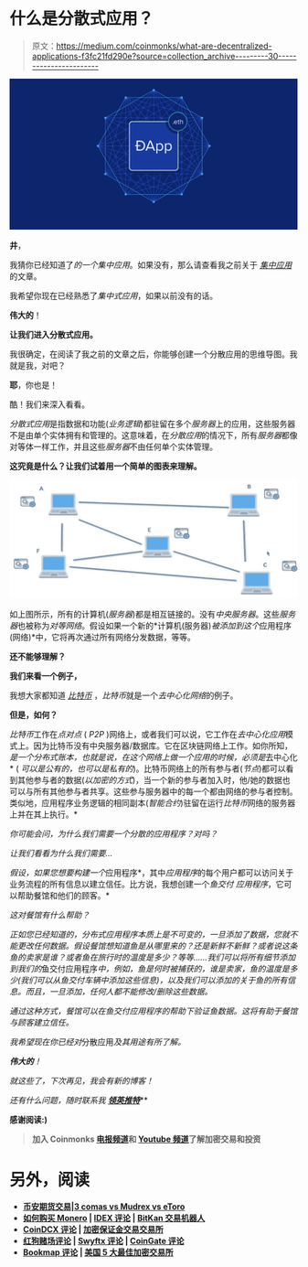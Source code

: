 # 什么是分散式应用？

> 原文：<https://medium.com/coinmonks/what-are-decentralized-applications-f3fc21fd290e?source=collection_archive---------30----------------------->

![](img/26369dea2d48081f161cb9a8943d67ce.png)

**井**，

我猜你已经知道了*的一个集中应用*。如果没有，那么请查看我之前关于 [*集中应用*](https://saroj.hashnode.dev/centralized-application) 的文章。

我希望你现在已经熟悉了*集中式应用*，如果以前没有的话。

**伟大的**！

**让我们进入分散式应用。**

我很确定，在阅读了我之前的文章之后，你能够创建一个分散应用的思维导图。我就是我，对吧？

**耶**，你也是！

酷！我们来深入看看。

*分散式应用*是指数据和功能(*业务逻辑*)都驻留在多个*服务器*上的应用，这些服务器不是由单个实体拥有和管理的。这意味着，在*分散应用*的情况下，所有*服务器*都像对等体一样工作，并且这些*服务器*不由任何单个实体管理。

**这究竟是什么？让我们试着用一个简单的图表来理解。**

![](img/4e1a5bdccbfcfe6ca0f47ecc9f5f4792.png)

如上图所示，所有的计算机(*服务器*)都是相互链接的。没有*中央服务器*。这些*服务器*也被称为*对等网络*。假设如果一个新的*计算机(服务器)*被添加到这个*应用程序(网络)*中，它将再次通过所有网络分发数据，等等。

**还不能够理解？**

**我们来看一个例子，**

我想大家都知道 [*比特币*](https://www.investopedia.com/terms/b/bitcoin.asp) ，*比特币*就是一个*去中心化网络*的例子。

**但是，如何？**

*比特币*工作在*点对点* ( *P2P* )网络上，或者我们可以说，它工作在*去中心化应用*模式上。因为比特币没有中央服务器/数据库。它在区块链网络上工作。如你所知，[](https://saroj.hashnode.dev/blockchainintro)*是一个分布式账本，也就是说，在这个网络上做一个应用的时候，必须是*去中心化* ( *可以是公有的，也可以是私有的*)。比特币网络上的所有参与者(*节点*)都可以看到其他参与者的数据(*以加密的方式*)，当一个新的参与者加入时，他/她的数据也可以与所有其他参与者共享。这些参与服务器中的每一个都由网络的参与者控制。类似地，应用程序业务逻辑的相同副本(*智能合约*)驻留在运行*比特币*网络的服务器上并在其上执行。*

*你可能会问，为什么我们需要一个分散的应用程序？对吗？*

*让我们看看为什么我们需要…*

*假设，如果您想要构建一个*应用程序*，其中*应用程序*的每个用户都可以访问关于业务流程的所有信息以建立信任。比方说，我想创建一个*鱼交付* *应用程序*，它可以帮助餐馆和他们的顾客。*

*这对餐馆有什么帮助？*

*正如您已经知道的，分布式应用程序本质上是不可变的，一旦添加了数据，您就不能更改任何数据。假设餐馆想知道鱼是从哪里来的？还是新鲜不新鲜？或者说这条鱼的卖家是谁？或者鱼在旅行时的温度是多少？等等……我们可以将所有细节添加到我们的*鱼交付应用程序*中，例如，鱼是何时被捕获的，谁是卖家，鱼的温度是多少(*我们可以从鱼交付车辆*中添加这些信息)，以及我们可以添加的关于鱼的所有信息。而且，一旦添加，任何人都不能修改/删除这些数据。*

*通过这种方式，餐馆可以在鱼交付应用程序的帮助下验证鱼数据。这将有助于餐馆与顾客建立信任。*

*我希望现在你已经对*分散应用*及其用途有所了解。*

***伟大的**！*

*就这些了，下次再见，我会有新的博客！*

*还有什么问题，随时联系我 [***领英***](https://www.linkedin.com/in/sarojvrc/)*[***推特***](https://twitter.com/iamsarojb)**

**感谢阅读:)**

> **加入 Coinmonks [电报频道](https://t.me/coincodecap)和 [Youtube 频道](https://www.youtube.com/c/coinmonks/videos)了解加密交易和投资**

# **另外，阅读**

*   **[币安期货交易](https://coincodecap.com/binance-futures-trading)|[3 comas vs Mudrex vs eToro](https://coincodecap.com/mudrex-3commas-etoro)**
*   **[如何购买 Monero](https://coincodecap.com/buy-monero) | [IDEX 评论](https://coincodecap.com/idex-review) | [BitKan 交易机器人](https://coincodecap.com/bitkan-trading-bot)**
*   **[CoinDCX 评论](/coinmonks/coindcx-review-8444db3621a2) | [加密保证金交易交易所](https://coincodecap.com/crypto-margin-trading-exchanges)**
*   **[红狗赌场评论](https://coincodecap.com/red-dog-casino-review) | [Swyftx 评论](https://coincodecap.com/swyftx-review) | [CoinGate 评论](https://coincodecap.com/coingate-review)**
*   **[Bookmap 评论](https://coincodecap.com/bookmap-review-2021-best-trading-software) | [美国 5 大最佳加密交易所](https://coincodecap.com/crypto-exchange-usa)**